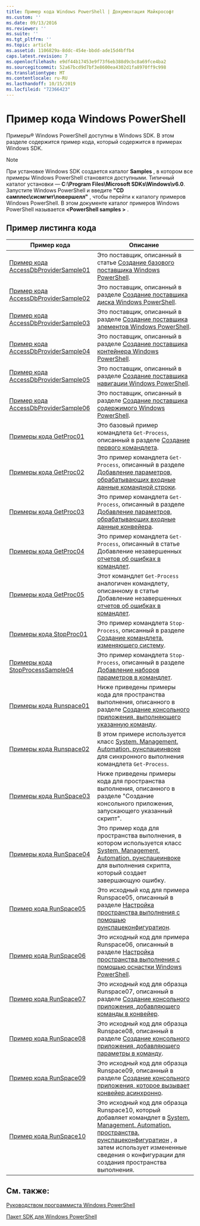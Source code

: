 ```yaml
---
title: Пример кода Windows PowerShell | Документация Майкрософт
ms.custom: ''
ms.date: 09/13/2016
ms.reviewer: ''
ms.suite: ''
ms.tgt_pltfrm: ''
ms.topic: article
ms.assetid: 1106829a-8ddc-454e-bbdd-ade15d4bffb4
caps.latest.revision: 7
ms.openlocfilehash: e9df44b17453e9f73f6eb388d9cbc8a69fce4ba2
ms.sourcegitcommit: 52a67bcd9d7bf3e8600ea4302d1fa8970ff9c998
ms.translationtype: MT
ms.contentlocale: ru-RU
ms.lasthandoff: 10/15/2019
ms.locfileid: "72366423"
---
```

# <a name="windows-powershell-sample-code"></a>Пример кода Windows PowerShell

Примеры® Windows PowerShell доступны в Windows SDK. В этом разделе содержится пример кода, который содержится в примерах Windows SDK.

> [!NOTE]
> При установке Windows SDK создается каталог **Samples** , в котором все примеры Windows PowerShell становятся доступными. Типичный каталог установки — **C:\Program Files\Microsoft SDKs\Windows\v6.0**.
> Запустите Windows PowerShell и введите **"CD самплес\сисмгмт\повершелл"** , чтобы перейти к каталогу примеров Windows PowerShell. В этом документе каталог примеров Windows PowerShell называется **\<PowerShell samples >** .

## <a name="sample-code-listing"></a>Пример листинга кода

|Пример кода|Описание|
|-----------------|-----------------|
|[Пример кода AccessDbProviderSample01](./accessdbprovidersample01-code-sample.md)|Это поставщик, описанный в статье [Создание базового поставщика Windows PowerShell](./creating-a-basic-windows-powershell-provider.md).|
|[Пример кода AccessDbProviderSample02](./accessdbprovidersample02-code-sample.md)|Это поставщик, описанный в разделе [Создание поставщика диска Windows PowerShell](./creating-a-windows-powershell-drive-provider.md).|
|[Пример кода AccessDbProviderSample03](./accessdbprovidersample03-code-sample.md)|Это поставщик, описанный в разделе [Создание поставщика элементов Windows PowerShell](./creating-a-windows-powershell-item-provider.md).|
|[Пример кода AccessDbProviderSample04](./accessdbprovidersample04-code-sample.md)|Это поставщик, описанный в разделе [Создание поставщика контейнера Windows PowerShell](./creating-a-windows-powershell-container-provider.md).|
|[Пример кода AccessDbProviderSample05](./accessdbprovidersample05-code-sample.md)|Это поставщик, описанный в разделе [Создание поставщика навигации Windows PowerShell](./creating-a-windows-powershell-navigation-provider.md).|
|[Пример кода AccessDbProviderSample06](./accessdbprovidersample06-code-sample.md)|Это поставщик, описанный в разделе [Создание поставщика содержимого Windows PowerShell](./creating-a-windows-powershell-content-provider.md).|
|[Примеры кода GetProc01](./getproc01-code-samples.md)|Это базовый пример командлета `Get-Process`, описанный в разделе [Создание первого командлета](../cmdlet/creating-a-cmdlet-without-parameters.md).|
|[Примеры кода GetProc02](./getproc02-code-samples.md)|Это пример командлета `Get-Process`, описанный в разделе [Добавление параметров, обрабатывающих входные данные командной строки](../cmdlet/adding-parameters-that-process-command-line-input.md).|
|[Примеры кода GetProc03](./getproc03-code-samples.md)|Это пример командлета `Get-Process`, описанный в разделе [Добавление параметров, обрабатывающих входные данные конвейера](../cmdlet/adding-parameters-that-process-pipeline-input.md).|
|[Примеры кода GetProc04](./getproc04-code-samples.md)|Это пример командлета `Get-Process`, описанный в статье Добавление незавершенных [отчетов об ошибках в командлет](../cmdlet/adding-non-terminating-error-reporting-to-your-cmdlet.md).|
|[Примеры кода GetProc05](./getproc05-code-samples.md)|Этот командлет `Get-Process` аналогичен командлету, описанному в статье Добавление незавершенных [отчетов об ошибках в командлет](../cmdlet/adding-non-terminating-error-reporting-to-your-cmdlet.md).|
|[Примеры кода StopProc01](./stopproc01-code-samples.md)|Это пример командлета `Stop-Process`, описанный в разделе [Создание командлета, изменяющего систему](../cmdlet/creating-a-cmdlet-that-modifies-the-system.md).|
|[Примеры кода StopProcessSample04](./stopprocesssample04-code-samples.md)|Это пример командлета `Stop-Process`, описанный в разделе [Добавление наборов параметров в командлет](../cmdlet/adding-parameter-sets-to-a-cmdlet.md).|
|[Примеры кода Runspace01](./runspace01-code-samples.md)|Ниже приведены примеры кода для пространства выполнения, описанного в разделе [Создание консольного приложения, выполняющего указанную команду](/dotnet/csharp/programming-guide/inside-a-program/hello-world-your-first-program).|
|[Примеры кода Runspace02](./runspace02-code-samples.md)|В этом примере используется класс [System. Management. Automation. рунспацеинвоке](/dotnet/api/System.Management.Automation.RunspaceInvoke) для синхронного выполнения командлета `Get-Process`.|
|[Примеры кода RunSpace03](./runspace03-code-samples.md)|Ниже приведены примеры кода для пространства выполнения, описанного в разделе "Создание консольного приложения, запускающего указанный скрипт".|
|[Примеры кода RunSpace04](./runspace04-code-samples.md)|Это пример кода для пространства выполнения, в котором используется класс [System. Management. Automation. рунспацеинвоке](/dotnet/api/System.Management.Automation.RunspaceInvoke) для выполнения скрипта, который создает завершающую ошибку.|
|[Пример кода RunSpace05](./runspace05-code-sample.md)|Это исходный код для примера Runspace05, описанный в разделе [Настройка пространства выполнения с помощью рунспацеконфигуратион](https://msdn.microsoft.com/en-us/42681d19-2d05-4975-befd-afb1990e79b2).|
|[Пример кода RunSpace06](./runspace06-code-sample.md)|Это исходный код для примера Runspace06, описанный в разделе [Настройка пространства выполнения с помощью оснастки Windows PowerShell](https://msdn.microsoft.com/en-us/a7289ee8-9732-49ee-91c7-d533e9538b83).|
|[Пример кода RunSpace07](./runspace07-code-sample.md)|Это исходный код для образца Runspace07, описанный в разделе [Создание консольного приложения, добавляющего команды в конвейер](https://msdn.microsoft.com/en-us/01eb7808-e97b-4905-80be-9e2fa38c262e).|
|[Пример кода RunSpace08](./runspace08-code-sample.md)|Это исходный код для образца Runspace08, описанный в разделе [Создание консольного приложения, добавляющего параметры в команду](https://msdn.microsoft.com/en-us/848b2b46-60f1-4a86-b448-cfc7c0cccfba).|
|[Пример кода RunSpace09](./runspace09-code-sample.md)|Это исходный код для образца Runspace09, описанный в разделе [Создание консольного приложения, которое вызывает конвейер асинхронно](https://msdn.microsoft.com/en-us/198c1c94-2a06-457e-93ce-c0d910618e47).|
|[Пример кода RunSpace10](./runspace10-code-sample.md)|Это исходный код для образца Runspace10, который добавляет командлет в [System. Management. Automation. пространства. рунспацеконфигуратион](/dotnet/api/System.Management.Automation.Runspaces.RunspaceConfiguration) , а затем использует измененные сведения о конфигурации для создания пространства выполнения.|

## <a name="see-also"></a>См. также:

[Руководством программиста Windows PowerShell](./windows-powershell-programmer-s-guide.md)

[Пакет SDK для Windows PowerShell](../windows-powershell-reference.md)